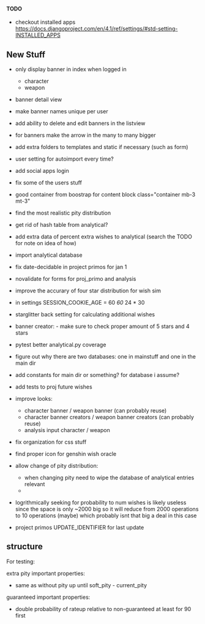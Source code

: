 #### TODO

- checkout installed apps <https://docs.djangoproject.com/en/4.1/ref/settings/#std-setting-INSTALLED_APPS>

## New Stuff

- only display banner in index when logged in
  - character
  - weapon
- banner detail view
- make banner names unique per user
- add ability to delete and edit banners  in the listview
- for banners make the arrow in the many to many bigger
- add extra folders to templates and static if necessary (such as form)
- user setting for autoimport every time?
- add social apps login
- fix some of the users stuff
- good container from boostrap for content block  class="container mb-3 mt-3"
- find the most realistic pity distribution
- get rid of hash table from analytical?
- add extra data of percent extra wishes to analytical (search the TODO for note on idea of how)
- import analytical database
- fix date-decidable in project primos for jan 1
- novalidate for forms for proj_primo and analysis
- improve the accurary of four star distribution for wish sim

- in settings SESSION_COOKIE_AGE = 60 *60* 24 * 30

- starglitter back setting for calculating additional wishes
- banner creator: - make sure to check proper amount of 5 stars and 4 stars

- pytest better analytical.py coverage
- figure out why there are two databases: one in mainstuff and one in the main dir
- add constants for main dir or something? for database i assume?
- add tests to proj future wishes

- improve looks:
  - character banner / weapon banner (can probably reuse)
  - character banner creators / weapon banner creators (can probably reuse)
  - analysis input character / weapon
- fix organization for css stuff
- find proper icon for genshin wish oracle

- allow change of pity distribution:
  - when changing pity need to wipe the database of analytical entries relevant
  -
- logrithmically seeking for probability to num wishes is likely useless since the space is only ~2000 big so it will reduce from 2000 operations to 10 operations (maybe) which probably isnt that big a deal in this case
- project primos UPDATE_IDENTIFIER for last update

## structure

For testing:

extra pity important properties:

- same as without pity up until soft_pity - current_pity

guaranteed important properties:

- double probability of rateup relative to non-guaranteed at least for 90 first

